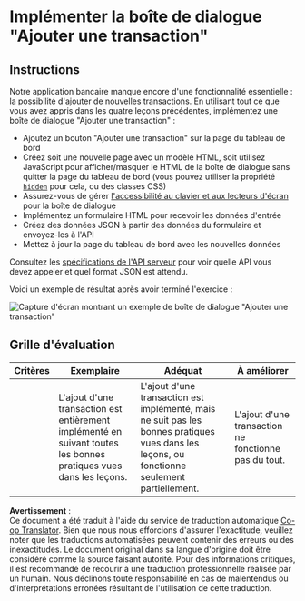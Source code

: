 <!--
CO_OP_TRANSLATOR_METADATA:
{
  "original_hash": "f23a868536c07da991b1d4e773161e25",
  "translation_date": "2025-08-24T00:15:20+00:00",
  "source_file": "7-bank-project/4-state-management/assignment.md",
  "language_code": "fr"
}
-->
# Implémenter la boîte de dialogue "Ajouter une transaction"

## Instructions

Notre application bancaire manque encore d'une fonctionnalité essentielle : la possibilité d'ajouter de nouvelles transactions.
En utilisant tout ce que vous avez appris dans les quatre leçons précédentes, implémentez une boîte de dialogue "Ajouter une transaction" :

- Ajoutez un bouton "Ajouter une transaction" sur la page du tableau de bord
- Créez soit une nouvelle page avec un modèle HTML, soit utilisez JavaScript pour afficher/masquer le HTML de la boîte de dialogue sans quitter la page du tableau de bord (vous pouvez utiliser la propriété [`hidden`](https://developer.mozilla.org/docs/Web/HTML/Global_attributes/hidden) pour cela, ou des classes CSS)
- Assurez-vous de gérer [l'accessibilité au clavier et aux lecteurs d'écran](https://developer.paciellogroup.com/blog/2018/06/the-current-state-of-modal-dialog-accessibility/) pour la boîte de dialogue
- Implémentez un formulaire HTML pour recevoir les données d'entrée
- Créez des données JSON à partir des données du formulaire et envoyez-les à l'API
- Mettez à jour la page du tableau de bord avec les nouvelles données

Consultez les [spécifications de l'API serveur](../api/README.md) pour voir quelle API vous devez appeler et quel format JSON est attendu.

Voici un exemple de résultat après avoir terminé l'exercice :

![Capture d'écran montrant un exemple de boîte de dialogue "Ajouter une transaction"](../../../../7-bank-project/4-state-management/images/dialog.png)

## Grille d'évaluation

| Critères | Exemplaire                                                                                       | Adéquat                                                                                                                | À améliorer                                 |
| -------- | ------------------------------------------------------------------------------------------------ | ----------------------------------------------------------------------------------------------------------------------- | --------------------------------------------|
|          | L'ajout d'une transaction est entièrement implémenté en suivant toutes les bonnes pratiques vues dans les leçons. | L'ajout d'une transaction est implémenté, mais ne suit pas les bonnes pratiques vues dans les leçons, ou fonctionne seulement partiellement. | L'ajout d'une transaction ne fonctionne pas du tout. |

**Avertissement** :  
Ce document a été traduit à l'aide du service de traduction automatique [Co-op Translator](https://github.com/Azure/co-op-translator). Bien que nous nous efforcions d'assurer l'exactitude, veuillez noter que les traductions automatisées peuvent contenir des erreurs ou des inexactitudes. Le document original dans sa langue d'origine doit être considéré comme la source faisant autorité. Pour des informations critiques, il est recommandé de recourir à une traduction professionnelle réalisée par un humain. Nous déclinons toute responsabilité en cas de malentendus ou d'interprétations erronées résultant de l'utilisation de cette traduction.